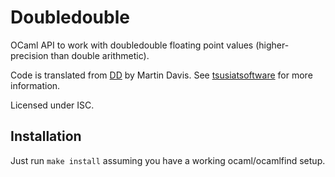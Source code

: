 Doubledouble
============

OCaml API to work with doubledouble floating point values (higher-precision
than double arithmetic).

Code is translated from [DD](http://tsusiatsoftware.net/dd/main.html) by Martin Davis.
See [tsusiatsoftware](http://tsusiatsoftware.net) for more information.

Licensed under ISC.

Installation
------------

Just run `make install` assuming you have a working ocaml/ocamlfind setup.
